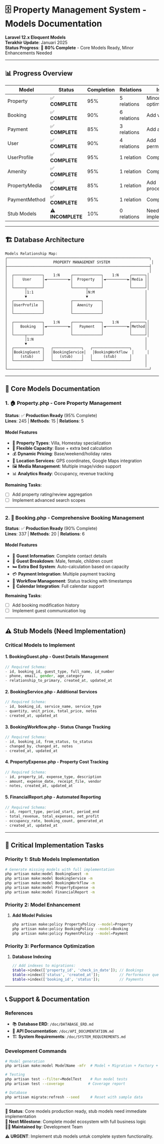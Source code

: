 # 🗄️ Property Management System - Models Documentation

**Laravel 12.x Eloquent Models**  
**Terakhir Update**: Januari 2025  
**Status Progress**: 🚧 **80% Complete** - Core Models Ready, Minor Enhancements Needed

---

## 📊 **Progress Overview**

| Model | Status | Completion | Relations | Issues | Priority |
|-------|--------|------------|-----------|--------|----------|
| Property | ✅ **COMPLETE** | 95% | 5 relations | Minor optimization | ⭐⭐⭐ |
| Booking | ✅ **COMPLETE** | 90% | 6 relations | Add validation | ⭐⭐⭐ |
| Payment | ✅ **COMPLETE** | 85% | 3 relations | Add audit trail | ⭐⭐ |
| User | ✅ **COMPLETE** | 90% | 4 relations | Add permissions | ⭐⭐ |
| UserProfile | ✅ **COMPLETE** | 95% | 1 relation | Complete | ⭐ |
| Amenity | ✅ **COMPLETE** | 95% | 1 relation | Complete | ⭐ |
| PropertyMedia | ✅ **COMPLETE** | 85% | 1 relation | Add processing | ⭐⭐ |
| PaymentMethod | ✅ **COMPLETE** | 95% | 1 relation | Complete | ⭐ |
| Stub Models | ⚠️ **INCOMPLETE** | 10% | 0 relations | Need implementation | ⭐⭐⭐ |

---

## 🏗️ **Database Architecture**

```
Models Relationship Map:
┌─────────────────────────────────────────────────────────────────┐
│                     PROPERTY MANAGEMENT SYSTEM                   │
├─────────────────────────────────────────────────────────────────┤
│                                                                 │
│  ┌─────────────┐    1:N     ┌─────────────┐    1:N     ┌──────┐│
│  │    User     │◄──────────►│  Property   │◄──────────►│Media ││
│  │             │            │             │            │      ││
│  └─────┬───────┘            └──────┬──────┘            └──────┘│
│        │1:1                        │N:M                       │
│        ▼                           ▼                          │
│  ┌─────────────┐            ┌─────────────┐                   │
│  │UserProfile  │            │  Amenity    │                   │
│  │             │            │             │                   │
│  └─────────────┘            └─────────────┘                   │
│                                                               │
│  ┌─────────────┐    1:N     ┌─────────────┐    1:N     ┌──────┐│
│  │   Booking   │◄──────────►│   Payment   │◄──────────►│Method││
│  │             │            │             │            │      ││
│  └─────┬───────┘            └─────────────┘            └──────┘│
│        │1:N                                                   │
│        ▼                                                      │
│  ┌─────────────┐   ┌─────────────┐   ┌─────────────────┐      │
│  │BookingGuest │   │BookingService│   │BookingWorkflow  │      │
│  │   (stub)    │   │   (stub)    │   │     (stub)      │      │
│  └─────────────┘   └─────────────┘   └─────────────────┘      │
│                                                               │
└─────────────────────────────────────────────────────────────────┘
```

---

## 📖 **Core Models Documentation**

### 1. 🏠 **Property.php** - Core Property Management

**Status**: ✅ **Production Ready** (95% Complete)  
**Lines**: 245 | **Methods**: 15 | **Relations**: 5

#### **Model Features**
- 🏡 **Property Types**: Villa, Homestay specialization
- 👥 **Flexible Capacity**: Base + extra bed calculation
- 💰 **Dynamic Pricing**: Base/weekend/holiday rates
- 📍 **Location Services**: GPS coordinates, Google Maps integration
- 🖼️ **Media Management**: Multiple image/video support
- 📊 **Analytics Ready**: Occupancy, revenue tracking

**Remaining Tasks**:
- [ ] Add property rating/review aggregation
- [ ] Implement advanced search scopes

---

### 2. 📅 **Booking.php** - Comprehensive Booking Management

**Status**: ✅ **Production Ready** (90% Complete)  
**Lines**: 337 | **Methods**: 20 | **Relations**: 6

#### **Model Features**
- 📝 **Guest Information**: Complete contact details
- 👥 **Guest Breakdown**: Male, female, children count
- 🛏️ **Extra Bed System**: Auto-calculation based on capacity
- 💳 **Payment Integration**: Multiple payment tracking
- 🔄 **Workflow Management**: Status tracking with timestamps
- 📅 **Calendar Integration**: Full calendar support

**Remaining Tasks**:
- [ ] Add booking modification history
- [ ] Implement guest communication log

---

## ⚠️ **Stub Models (Need Implementation)**

### **Critical Models to Implement**

#### 1. **BookingGuest.php** - Guest Details Management
```php
// Required Schema:
- id, booking_id, guest_type, full_name, id_number
- phone, email, gender, age_category
- relationship_to_primary, created_at, updated_at
```

#### 2. **BookingService.php** - Additional Services
```php
// Required Schema:
- id, booking_id, service_name, service_type
- quantity, unit_price, total_price, notes
- created_at, updated_at
```

#### 3. **BookingWorkflow.php** - Status Change Tracking
```php
// Required Schema:
- id, booking_id, from_status, to_status
- changed_by, changed_at, notes
- created_at, updated_at
```

#### 4. **PropertyExpense.php** - Property Cost Tracking
```php
// Required Schema:
- id, property_id, expense_type, description
- amount, expense_date, receipt_file, vendor
- notes, created_at, updated_at
```

#### 5. **FinancialReport.php** - Automated Reporting
```php
// Required Schema:
- id, report_type, period_start, period_end
- total_revenue, total_expenses, net_profit
- occupancy_rate, booking_count, generated_at
- created_at, updated_at
```

---

## 🚨 **Critical Implementation Tasks**

### **Priority 1: Stub Models Implementation**
```bash
# Generate missing models with full implementation
php artisan make:model BookingGuest -m
php artisan make:model BookingService -m  
php artisan make:model BookingWorkflow -m
php artisan make:model PropertyExpense -m
php artisan make:model FinancialReport -m
```

### **Priority 2: Model Enhancement**
1. **Add Model Policies**
   ```bash
   php artisan make:policy PropertyPolicy --model=Property
   php artisan make:policy BookingPolicy --model=Booking
   php artisan make:policy PaymentPolicy --model=Payment
   ```

### **Priority 3: Performance Optimization**
1. **Database Indexing**
   ```php
   // Add indexes to migrations:
   $table->index(['property_id', 'check_in_date']); // Bookings
   $table->index(['status', 'created_at']);         // Performance queries  
   $table->index(['booking_id', 'status']);         // Payments
   ```

---

## 📞 **Support & Documentation**

### **References**
- 📚 **Database ERD**: `/doc/DATABASE_ERD.md`
- 🔧 **API Documentation**: `/doc/API_DOCUMENTATION.md`
- 🏗️ **System Requirements**: `/doc/SYSTEM_REQUIREMENTS.md`

### **Development Commands**
```bash
# Model generation
php artisan make:model ModelName -mfr  # Model + Migration + Factory + Resource

# Testing
php artisan test --filter=ModelTest    # Run model tests
php artisan test --coverage           # Coverage report

# Database
php artisan migrate:refresh --seed     # Reset with sample data
```

---

**🎯 Status**: Core models production ready, stub models need immediate implementation  
**📅 Next Milestone**: Complete model ecosystem with full business logic  
**👨‍💻 Maintained by**: Development Team

**⚠️ URGENT**: Implement stub models untuk complete system functionality. 
